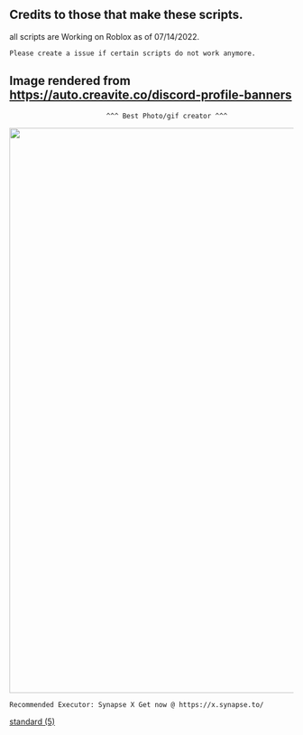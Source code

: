 ## Credits to those that make these scripts. ##


all scripts are Working on Roblox as of 07/14/2022.

    Please create a issue if certain scripts do not work anymore.

## Image rendered from https://auto.creavite.co/discord-profile-banners ## 
                            ^^^ Best Photo/gif creator ^^^

<div id="header" align="center">
  <img src="https://cdn.discordapp.com/attachments/959960084140683264/997330826670915654/standard_3.gif" width="1000"/>
</div>


    Recommended Executor: Synapse X Get now @ https://x.synapse.to/


[standard (5)](https://user-images.githubusercontent.com/93635451/179141955-9681b2e7-7acd-480c-8959-f1f2d06156af.gif)
